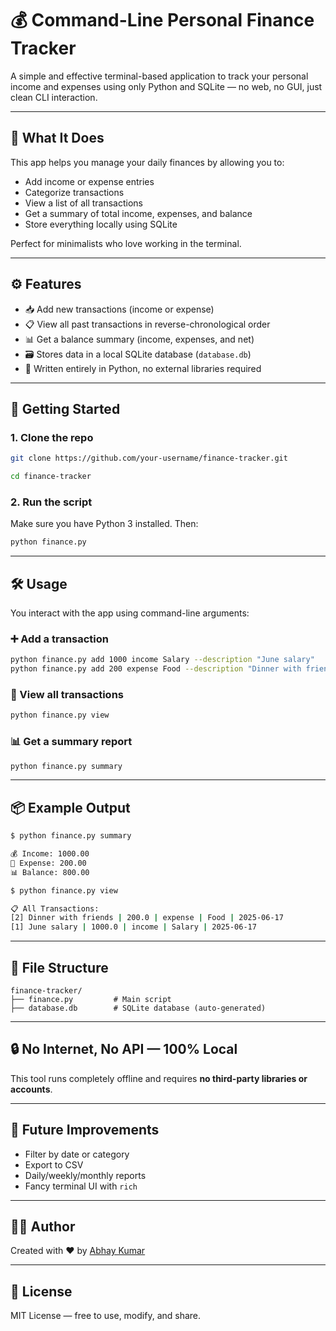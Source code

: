 # 💰 Command-Line Personal Finance Tracker

A simple and effective terminal-based application to track your personal income and expenses using only Python and SQLite — no web, no GUI, just clean CLI interaction.

---

## 🧠 What It Does

This app helps you manage your daily finances by allowing you to:

- Add income or expense entries
- Categorize transactions
- View a list of all transactions
- Get a summary of total income, expenses, and balance
- Store everything locally using SQLite

Perfect for minimalists who love working in the terminal.

---

## ⚙️ Features

- 📥 Add new transactions (income or expense)
- 📋 View all past transactions in reverse-chronological order
- 📊 Get a balance summary (income, expenses, and net)
- 🗃️ Stores data in a local SQLite database (`database.db`)
- 🧪 Written entirely in Python, no external libraries required

---

## 🚀 Getting Started

### 1. Clone the repo

```bash
git clone https://github.com/your-username/finance-tracker.git

cd finance-tracker
```

### 2. Run the script

Make sure you have Python 3 installed. Then:

```bash
python finance.py
```

---

## 🛠️ Usage

You interact with the app using command-line arguments:

### ➕ Add a transaction

```bash
python finance.py add 1000 income Salary --description "June salary"
python finance.py add 200 expense Food --description "Dinner with friends"
```

### 📄 View all transactions

```bash
python finance.py view
```

### 📊 Get a summary report

```bash
python finance.py summary
```

---

## 📦 Example Output

```bash
$ python finance.py summary

💰 Income: 1000.00
💸 Expense: 200.00
📊 Balance: 800.00
```

```bash
$ python finance.py view

📋 All Transactions:
[2] Dinner with friends | 200.0 | expense | Food | 2025-06-17
[1] June salary | 1000.0 | income | Salary | 2025-06-17
```

---

## 📂 File Structure

```
finance-tracker/
├── finance.py         # Main script
├── database.db        # SQLite database (auto-generated)
```

---

## 🔒 No Internet, No API — 100% Local

This tool runs completely offline and requires **no third-party libraries or accounts**.

---

## 📌 Future Improvements

- Filter by date or category
- Export to CSV
- Daily/weekly/monthly reports
- Fancy terminal UI with `rich`

---

## 🙋‍♂️ Author

Created with ❤️ by [Abhay Kumar](https://github.com/ak-0283)

---

## 📄 License

MIT License — free to use, modify, and share.